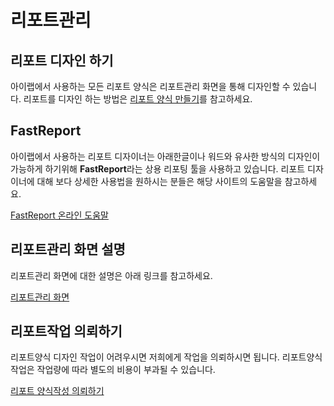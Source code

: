 # 리포트관리

## 리포트 디자인 하기

아이랩에서 사용하는 모든 리포트 양식은 리포트관리 화면을 통해 디자인할 수 있습니다. 리포트를 디자인 하는 방법은 [리포트 양식 만들기](../reportmake/)를 참고하세요.

## FastReport

아이랩에서 사용하는 리포트 디자이너는 아래한글이나 워드와 유사한 방식의 디자인이 가능하게 하기위해 **FastReport**라는 상용 리포팅 툴을 사용하고 있습니다. 리포트 디자이너에 대해 보다 상세한 사용법을 원하시는 분들은 해당 사이트의 도움말을 참고하세요.

[FastReport 온라인 도움말](https://www.fast-report.com/public_download/html/FR5UserManual-HTML-en/index.html)

## 리포트관리 화면 설명

리포트관리 화면에 대한 설명은 아래 링크를 참고하세요.

[리포트관리 화면](../reportmake/2./201..md)

## 리포트작업 의뢰하기

리포트양식 디자인 작업이 어려우시면 저희에게 작업을 의뢰하시면 됩니다. 리포트양식 작업은 작업량에 따라 별도의 비용이 부과될 수 있습니다.

[리포트 양식작성 의뢰하기](../reportmake/undefined.md)

